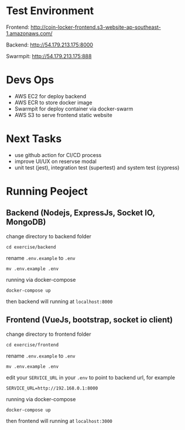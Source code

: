 # Test Environment

Frontend: http://coin-locker-frontend.s3-website-ap-southeast-1.amazonaws.com/

Backend: http://54.179.213.175:8000

Swarmpit: http://54.179.213.175:888

# Devs Ops
- AWS EC2 for deploy backend
- AWS ECR to store docker image
- Swarmpit for deploy container via docker-swarm
- AWS S3 to serve frontend static website


# Next Tasks
- use github action for CI/CD process
- improve UI/UX on reservse modal
- unit test (jest), integration test (supertest) and system test (cypress)
# Running Peoject
## Backend (Nodejs, ExpressJs, Socket IO, MongoDB)

change directory to backend folder

```
cd exercise/backend
```

rename `.env.example` to `.env`

```
mv .env.example .env
```

running via docker-compose

```
docker-compose up
```

then backend will running at `localhost:8000`
## Frontend (VueJs, bootstrap, socket io client)

change directory to frontend folder

```
cd exercise/frontend
```

rename `.env.example` to `.env`

```
mv .env.example .env
```

edit your `SERVICE_URL` in your `.env` to point to backend url, for example

```
SERVICE_URL=http://192.168.0.1:8000
```

running via docker-compose

```
docker-compose up
```

then frontend will running at `localhost:3000`